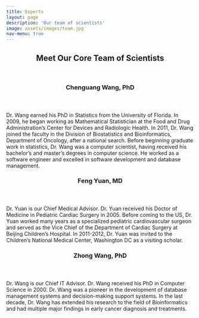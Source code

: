 ```yaml
---
title: Experts
layout: page
description: 'Our team of scientists'
image: assets/images/team.jpg
nav-menu: true
---
```


<!-- Main -->
<div id="main">

<!-- One -->
<section id="one">
	<div class="inner">
	<header class="major">
	<h2>Meet Our Core Team of Scientists</h2>
	</header>

<section id="two" class="spotlights">

<section>
<div class="content">
<div class="inner">
<header class="major">
<h3>Chenguang Wang, PhD</h3>
</header>

<p>Dr. Wang earned his PhD in Statistics from the University of Florida. In
2009, he began working as Mathematical Statistician at the Food and Drug
Administration’s Center for Devices and Radiologic Health. In 2011, Dr. Wang
joined the faculty in the Division of Biostatistics and Bioinformatics,
Department of Oncology, after a national search. Before beginning graduate work
in statistics, Dr. Wang was a computer scientist, having received his bachelor’s
and master’s degrees in computer science. He worked as a software engineer and
excelled in software development and database management. </p>
</div>
</div>
<a href="" class="image"></a>
</section>

<section>
<div class="content">
<div class="inner">
<header class="major">
<h3>Feng Yuan, MD </h3>
</header>

<p>Dr. Yuan is our Chief Medical Advisor. Dr. Yuan received his Doctor of
Medicine in Pediatric Cardiac Surgery in 2005. Before coming to the US, Dr. Yuan
worked many years as a specialized pediatric cardiovascular surgeon and served
as the Vice Chief of the Department of Cardiac Surgery at Beijing Children’s
Hospital. In 2011-2012, Dr. Yuan was invited to the Children’s National Medical
Center, Washington DC as a visiting scholar. </p>
</div>
</div>
<a href="" class="image"></a>
</section>

<section>
<div class="content">
<div class="inner">
<header class="major">
<h3>Zhong Wang, PhD </h3>
</header>

<p>Dr. Wang is our Chief IT Advisor. Dr. Wang received his PhD in Computer
Science in 2000. Dr. Wang was a pioneer in the development of database
management systems and decision-making support systems. In the last decade, Dr.
Wang has extended his research to the field of Bioinformatics and had multiple
major findings in early cancer diagnosis and treatments. </p> </div> </div> <a
href="" class="image"></a> </section>
